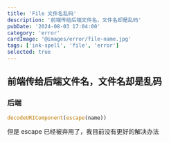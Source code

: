 ```yaml
---
title: 'File 文件名乱码'
description: '前端传给后端文件名，文件名却是乱码'
pubDate: '2024-08-03 17:04:00'
category: 'error'
cardImage: '@images/error/file-name.jpg'
tags: ['ink-spell', 'file', 'error']
selected: true
---
```


## 前端传给后端文件名，文件名却是乱码

### 后端

```js
decodeURIComponent(escape(name))
```

但是 escape 已经被弃用了，我目前没有更好的解决办法
